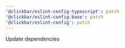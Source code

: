 ```yaml
---
'@clickbar/eslint-config-typescript': patch
'@clickbar/eslint-config-base': patch
'@clickbar/eslint-config': patch
---
```


Update dependencies
